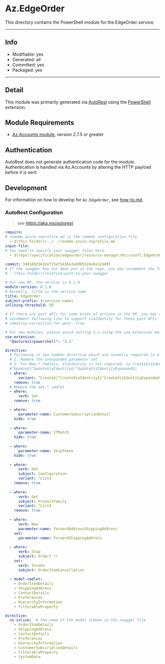 <!-- region Generated -->
# Az.EdgeOrder
This directory contains the PowerShell module for the EdgeOrder service.

---
## Info
- Modifiable: yes
- Generated: all
- Committed: yes
- Packaged: yes

---
## Detail
This module was primarily generated via [AutoRest](https://github.com/Azure/autorest) using the [PowerShell](https://github.com/Azure/autorest.powershell) extension.

## Module Requirements
- [Az.Accounts module](https://www.powershellgallery.com/packages/Az.Accounts/), version 2.7.5 or greater

## Authentication
AutoRest does not generate authentication code for the module. Authentication is handled via Az.Accounts by altering the HTTP payload before it is sent.

## Development
For information on how to develop for `Az.EdgeOrder`, see [how-to.md](how-to.md).
<!-- endregion -->

### AutoRest Configuration
> see https://aka.ms/autorest

``` yaml
require:
# readme.azure.noprofile.md is the common configuration file
  - $(this-folder)/../../readme.azure.noprofile.md
input-file:
# You need to specify your swagger files here.
  - $(repo)/specification/edgeorder/resource-manager/Microsoft.EdgeOrder/stable/2021-12-01/edgeorder.json
  
commit: 34018925632ef75ef5416e3add65324e0a12489f
# If the swagger has not been put in the repo, you may uncomment the following line and refer to it locally
# - (this-folder)/relative-path-to-your-swagger 

# For new RP, the version is 0.1.0
module-version: 0.1.0
# Normally, title is the service name
title: EdgeOrder
subject-prefix: $(service-name)
inlining-threshold: 50

# If there are post APIs for some kinds of actions in the RP, you may need to 
# uncomment following line to support viaIdentity for these post APIs
# identity-correction-for-post: true

# For new modules, please avoid setting 3.x using the use-extension method and instead, use 4.x as the default option
use-extension:
  "@autorest/powershell": "3.x"

directive:
  # Following is two common directive which are normally required in all the RPs
  # 1. Remove the unexpanded parameter set
  # 2. For New-* cmdlets, ViaIdentity is not required, so CreateViaIdentityExpanded is removed as well
  #^Update$|^UpdateViaIdentity$|^UpdateViaIdentityExpanded$|
  - where:
      variant: ^Create$|^CreateViaIdentity$|^CreateViaIdentityExpanded$|^GetViaIdentity$|^Validate.*$|^Update$|^UpdateViaIdentity$|^CancelViaIdentity$|^Cancel$|^Return$|^ReturnViaIdentity$
    remove: true
  # Remove the set-* cmdlet
  - where:
      verb: Set
    remove: true

  - where:
      parameter-name: CustomerSubscriptionDetail 
    hide: true
  
  - where:
      parameter-name: IfMatch 
    hide: true
  
  - where:
      parameter-name: SkipToken 
    hide: true
  
  - where:
      verb: Get
      subject: Configuration
      variant: ^List$
    remove: true
  
  - where:
      verb: Get
      subject: ProductFamily
      variant: ^List$
    remove: true
  
  - where:
      verb: New
      parameter-name: ForwardAddressShippingAddress
    set:
      parameter-name: ForwardShippingAddress
  
  - where:
      verb: Stop
      subject: Order(.*)
    set:
      verb: Invoke
      subject: OrderItemCancellation
    
  - model-cmdlet:
    - OrderItemDetails
    - ShippingAddress
    - ContactDetails
    - Preferences
    - HierarchyInformation
    - FilterableProperty
```
``` yaml
directive:
  no-inline:  # the name of the model schema in the swagger file
    - OrderItemDetails
    - ShippingAddress
    - ContactDetails
    - Preferences
    - HierarchyInformation
    - CustomerSubscriptionDetails
    - FilterableProperty
    - SystemData
    
```
